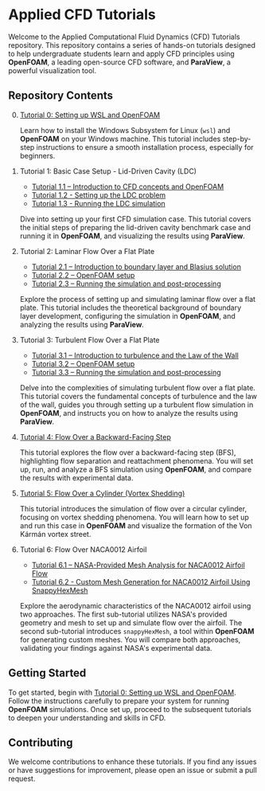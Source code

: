 # Applied CFD Tutorials
Welcome to the Applied Computational Fluid Dynamics (CFD) Tutorials repository. This repository contains a series of hands-on tutorials designed to help undergraduate students learn and apply CFD principles using **OpenFOAM**, a leading open-source CFD software, and **ParaView**, a powerful visualization tool.

## Repository Contents
0. [Tutorial 0: Setting up WSL and OpenFOAM](Tutorial_0/README.md)
   
   Learn how to install the Windows Subsystem for Linux (`wsl`) and **OpenFOAM** on your Windows machine. This tutorial includes step-by-step instructions to ensure a smooth installation process, especially for beginners.

1. Tutorial 1: Basic Case Setup - Lid-Driven Cavity (LDC) 
   - [Tutorial 1.1 – Introduction to CFD concepts and OpenFOAM](Tutorial_1/README.md)
   - [Tutorial 1.2 - Setting up the LDC problem](Tutorial_1/Tutorial_1_2/README.md)
   - [Tutorial 1.3 - Running the LDC simulation](Tutorial_1/Tutorial_1_3/README.md)
   
   Dive into setting up your first CFD simulation case. This tutorial covers the initial steps of preparing the lid-driven cavity benchmark case and running it in **OpenFOAM**, and visualizing the results using **ParaView**.

2. Tutorial 2: Laminar Flow Over a Flat Plate
   - [Tutorial 2.1 – Introduction to boundary layer and Blasius solution](Tutorial_2/README.md)
   - [Tutorial 2.2 – OpenFOAM setup](Tutorial_2/Tutorial_2_2/README.md)
   - [Tutorial 2.3 – Running the simulation and post-processing](Tutorial_2/Tutorial_2_3/README.md)

   Explore the process of setting up and simulating laminar flow over a flat plate. This tutorial includes the theoretical background of boundary layer development, configuring the simulation in **OpenFOAM**, and analyzing the results using **ParaView**.

3. Tutorial 3: Turbulent Flow Over a Flat Plate
   - [Tutorial 3.1 – Introduction to turbulence and the Law of the Wall](Tutorial_3/README.md)
   - [Tutorial 3.2 – OpenFOAM setup](Tutorial_3/Tutorial_3_2/README.md)
   - [Tutorial 3.3 – Running the simulation and post-processing](Tutorial_3/Tutorial_3_3/README.md)

   Delve into the complexities of simulating turbulent flow over a flat plate. This tutorial covers the fundamental concepts of turbulence and the law of the wall, guides you through setting up a turbulent flow simulation in **OpenFOAM**, and instructs you on how to analyze the results using **ParaView**.

4. [Tutorial 4: Flow Over a Backward-Facing Step](Tutorial_4/README.md)

   This tutorial explores the flow over a backward-facing step (BFS), highlighting flow separation and reattachment phenomena. You will set up, run, and analyze a BFS simulation using **OpenFOAM**, and compare the results with experimental data.

5. [Tutorial 5: Flow Over a Cylinder (Vortex Shedding)](Tutorial_5/README.md)

   This tutorial introduces the simulation of flow over a circular cylinder, focusing on vortex shedding phenomena. You will learn how to set up and run this case in **OpenFOAM** and visualize the formation of the Von Kármán vortex street.

6. Tutorial 6: Flow Over NACA0012 Airfoil
   - [Tutorial 6.1 – NASA-Provided Mesh Analysis for NACA0012 Airfoil Flow](Tutorial_6/README.md)
   - [Tutorial 6.2 - Custom Mesh Generation for NACA0012 Airfoil Using SnappyHexMesh](Tutorial_6_2/README.md)

   Explore the aerodynamic characteristics of the NACA0012 airfoil using two approaches. The first sub-tutorial utilizes NASA's provided geometry and mesh to set up and simulate flow over the airfoil. The second sub-tutorial introduces `snappyHexMesh`, a tool within **OpenFOAM** for generating custom meshes. You will compare both approaches, validating your findings against NASA's experimental data.

## Getting Started
To get started, begin with [Tutorial 0: Setting up WSL and OpenFOAM](Tutorial_0/README.md). Follow the instructions carefully to prepare your system for running **OpenFOAM** simulations. Once set up, proceed to the subsequent tutorials to deepen your understanding and skills in CFD.

## Contributing
We welcome contributions to enhance these tutorials. If you find any issues or have suggestions for improvement, please open an issue or submit a pull request.